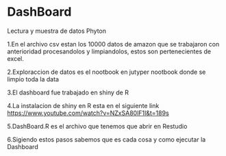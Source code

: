 # DashBoard

Lectura y muestra de datos Phyton

1.En el archivo csv estan los 10000 datos de amazon que se trabajaron con anterioridad procesandolos y limpiandolos, estos son pertenecientes de
excel.

2.Exploraccion de datos es el nootbook en jutyper nootbook donde se limpio toda la data 

3.El dashboard fue trabajado en shiny de R

4.La instalacion de shiny en R esta en el siguiente link https://www.youtube.com/watch?v=NZxSA80lF1I&t=189s

5.DashBoard.R es el archivo que tenemos que abrir en Restudio

6.Sigiendo estos pasos sabemos que es cada cosa y como ejecutar la Dashboard
